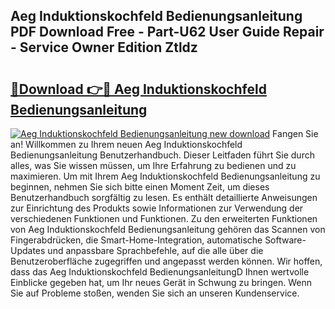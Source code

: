 ## Aeg Induktionskochfeld Bedienungsanleitung PDF Download Free - Part-U62 User Guide Repair - Service Owner Edition Ztldz

# <h2><a href="http://df4a68f.blite.top/?on=Aeg+Induktionskochfeld+Bedienungsanleitung">🔗Download 👉🔴 Aeg Induktionskochfeld Bedienungsanleitung</a></h2>

[![Aeg Induktionskochfeld Bedienungsanleitung new download](https://i.imgur.com/lujVjoI.png)](http://df4a68f.blite.top/?on=Aeg+Induktionskochfeld+Bedienungsanleitung)
Fangen Sie an! Willkommen zu Ihrem neuen Aeg Induktionskochfeld Bedienungsanleitung Benutzerhandbuch. Dieser Leitfaden führt Sie durch alles, was Sie wissen müssen, um Ihre Erfahrung zu bedienen und zu maximieren. Um mit Ihrem Aeg Induktionskochfeld Bedienungsanleitung zu beginnen, nehmen Sie sich bitte einen Moment Zeit, um dieses Benutzerhandbuch sorgfältig zu lesen. Es enthält detaillierte Anweisungen zur Einrichtung des Produkts sowie Informationen zur Verwendung der verschiedenen Funktionen und Funktionen. Zu den erweiterten Funktionen von Aeg Induktionskochfeld Bedienungsanleitung gehören das Scannen von Fingerabdrücken, die Smart-Home-Integration, automatische Software-Updates und anpassbare Sprachbefehle, auf die alle über die Benutzeroberfläche zugegriffen und angepasst werden können. Wir hoffen, dass das Aeg Induktionskochfeld BedienungsanleitungD Ihnen wertvolle Einblicke gegeben hat, um Ihr neues Gerät in Schwung zu bringen. Wenn Sie auf Probleme stoßen, wenden Sie sich an unseren Kundenservice.
